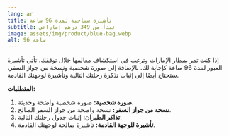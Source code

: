 ```yaml
---
lang: ar
title: تأشيرة سياحية لمدة 96 ساعة
subtitle: تبدأ من 349 درهم إماراتي
image: assets/img/product/blue-bag.webp
alt: 96 ساعة
---
```


إذا كنت تمر بمطار الإمارات وترغب في استكشاف معالمها خلال توقفك، تأتي تأشيرة العبور لمدة 96 ساعة كإجابة لك. بالإضافة إلى صورة شخصية ونسخة من جواز السفر، ستحتاج أيضًا إلى إثبات تذكرة رحلتك التالية وتأشيرة لوجهتك القادمة.

**المتطلبات:**
1. **صورة شخصية:** صورة شخصية واضحة وحديثة.
2. **نسخة من جواز السفر:**  نسخة واضحة من جواز السفر الصالح.
3. **تذاكر الطيران:** إثبات جدول رحلتك التالية.
4. **تأشيرة للوجهة القادمة:** تأشيرة صالحة لوجهتك القادمة.